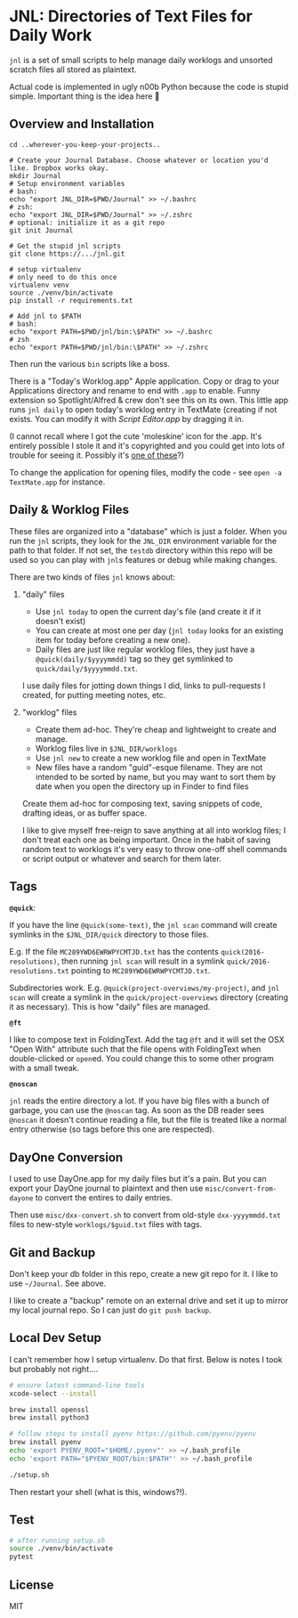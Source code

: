 # JNL: Directories of Text Files for Daily Work

`jnl` is a set of small scripts to help manage daily worklogs and unsorted scratch files all stored as plaintext.

Actual code is implemented in ugly n00b Python because the code is stupid simple. Important thing is the idea here 💃

## Overview and Installation

    cd ..wherever-you-keep-your-projects..

    # Create your Journal Database. Choose whatever or location you'd like. Dropbox works okay.
    mkdir Journal
    # Setup environment variables
    # bash:
    echo "export JNL_DIR=$PWD/Journal" >> ~/.bashrc
    # zsh:
    echo "export JNL_DIR=$PWD/Journal" >> ~/.zshrc
    # optional: initialize it as a git repo
    git init Journal

    # Get the stupid jnl scripts
    git clone https://.../jnl.git

    # setup virtualenv
    # only need to do this once
    virtualenv venv
    source ./venv/bin/activate
    pip install -r requirements.txt

    # Add jnl to $PATH
    # bash:
    echo "export PATH=$PWD/jnl/bin:\$PATH" >> ~/.bashrc
    # zsh
    echo "export PATH=$PWD/jnl/bin:\$PATH" >> ~/.zshrc

Then run the various `bin` scripts like a boss.

There is a "Today's Worklog.app" Apple application. Copy or drag to your Applications directory and rename to end with `.app` to enable.  Funny extension so Spotlight/Alfred & crew don't see this on its own. This little app runs `jnl daily` to open today's worklog entry in TextMate (creating if not exists. You can modify it with *Script Editor.app* by dragging it in.

(I cannot recall where I got the cute 'moleskine' icon for the .app. It's entirely possible I stole it and it's copyrighted and you could get into lots of trouble for seeing it. Possibly it's [one of these](http://pica-ae.deviantart.com/art/Moleskine-Icons-91551480)?)

To change the application for opening files, modify the code - see `open -a TextMate.app` for instance.


## Daily & Worklog Files

These files are organized into a "database" which is just a folder. When you run the `jnl` scripts, they look for the `JNL_DIR` environment variable for the path to that folder. If not set, the `testdb` directory within this repo will be used so you can play with `jnl`s features or debug while making changes.

There are two kinds of files `jnl` knows about: 

1.  "daily" files

    -   Use `jnl today` to open the current day's file (and create it if it doesn't exist)
    -   You can create at most one per day (`jnl today` looks for an existing item for today before creating a new one).
    -   Daily files are just like regular worklog files, they just have a `@quick(daily/$yyyymmdd)` tag so they get symlinked to `quick/daily/$yyyymmdd.txt`.

    I use daily files for jotting down things I did, links to pull-requests I created, for putting meeting notes, etc.

2.  "worklog" files

    -   Create them ad-hoc. They're cheap and lightweight to create and manage.
    -   Worklog files live in `$JNL_DIR/worklogs`
    -   Use `jnl new` to create a new worklog file and open in TextMate
    -   New files have a random "guid"-esque filename. They are not intended to be sorted by name, but you may want to sort them by date when you open the directory up in Finder to find files

    Create them ad-hoc for composing text, saving snippets of code, drafting ideas, or as buffer space. 

    I like to give myself free-reign to save anything at all into worklog files; I don't treat each one as being important.  Once in the habit of saving random text to worklogs it's very easy to throw one-off shell commands or script output or whatever and search for them later.

## Tags 

**`@quick`**:

If you have the line `@quick(some-text)`, the `jnl scan` command will create
symlinks in the `$JNL_DIR/quick` directory to those files.

E.g. If the file `MC289YWD6EWRWPYCMTJD.txt` has the contents
`quick(2016-resolutions)`, then running `jnl scan` will result in a symlink
`quick/2016-resolutions.txt` pointing to `MC289YWD6EWRWPYCMTJD.txt`.

Subdirectories work. E.g. `@quick(project-overviews/my-project)`, and `jnl scan` will create a symlink in the `quick/project-overviews` directory (creating it as necessary). This is how "daily" files are managed.

**`@ft`**

I like to compose text in FoldingText. Add the tag `@ft` and it will set the OSX "Open With" attribute such that the file opens with FoldingText when double-clicked or `open`ed. You could change this to some other program with a small tweak.

**`@noscan`**

`jnl` reads the entire directory a lot. If you have big files with a bunch of garbage, you can use the `@noscan` tag. As soon as the DB reader sees `@noscan` it doesn't continue reading a file, but the file is treated like a normal entry otherwise (so tags before this one are respected).

## DayOne Conversion

I used to use DayOne.app for my daily files but it's a pain. But you can export your DayOne journal to plaintext and then use `misc/convert-from-dayone` to convert the entires to daily entries.

Then use `misc/dxx-convert.sh` to convert from old-style `dxx-yyyymmdd.txt` files to new-style `worklogs/$guid.txt` files with tags.

## Git and Backup

Don't keep your db folder in this repo, create a new git repo for it. I like to use `~/Journal`. See above.

I like to create a "backup" remote on an external drive and set it up to mirror my local journal repo. So I can just do `git push backup`.

<!--
[![Build Status][travis-img]][travis-url]
[![Coverage Status][coverall-img]][coverall-url]
[![Codacy Badge][codacy-image]][codacy-url]
-->

## Local Dev Setup

I can't remember how I setup virtualenv. Do that first. Below is notes I took but probably not right....

```sh
# ensure latest command-line tools
xcode-select --install

brew install openssl
brew install python3

# follow steps to install pyenv https://github.com/pyenv/pyenv
brew install pyenv
echo 'export PYENV_ROOT="$HOME/.pyenv"' >> ~/.bash_profile
echo 'export PATH="$PYENV_ROOT/bin:$PATH"' >> ~/.bash_profile

./setup.sh
```

Then restart your shell (what is this, windows?!).


## Test

```sh
# after running setup.sh
source ./venv/bin/activate
pytest
```


## License

MIT


